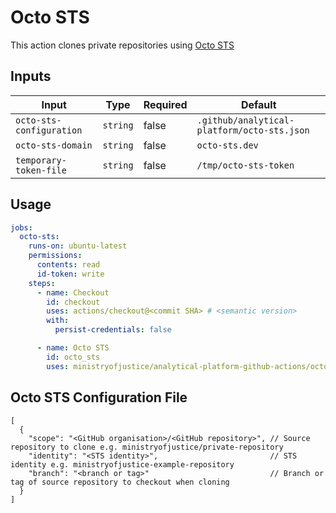 # Octo STS

This action clones private repositories using [Octo STS](https://github.com/apps/octo-sts)

## Inputs

| Input                    | Type     | Required | Default                                     |
| ------------------------ | -------- | -------- | ------------------------------------------- |
| `octo-sts-configuration` | `string` | false    | `.github/analytical-platform/octo-sts.json` |
| `octo-sts-domain`        | `string` | false    | `octo-sts.dev`                              |
| `temporary-token-file`   | `string` | false    | `/tmp/octo-sts-token`                       |

## Usage

```yaml
jobs:
  octo-sts:
    runs-on: ubuntu-latest
    permissions:
      contents: read
      id-token: write
    steps:
      - name: Checkout
        id: checkout
        uses: actions/checkout@<commit SHA> # <semantic version>
        with:
          persist-credentials: false

      - name: Octo STS
        id: octo_sts
        uses: ministryofjustice/analytical-platform-github-actions/octo-sts@<commit SHA> # <semantic version>
```

## Octo STS Configuration File

```jsonc
[
  {
    "scope": "<GitHub organisation>/<GitHub repository>", // Source repository to clone e.g. ministryofjustice/private-repository
    "identity": "<STS identity>",                         // STS identity e.g. ministryofjustice-example-repository
    "branch": "<branch or tag>"                           // Branch or tag of source repository to checkout when cloning
  }
]
```
